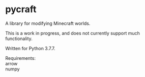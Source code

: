 # pycraft
A library for modifying Minecraft worlds.

This is a work in progress, and does not currently support much functionality.

Written for Python 3.7.7.

Requirements:  
    arrow  
    numpy  
